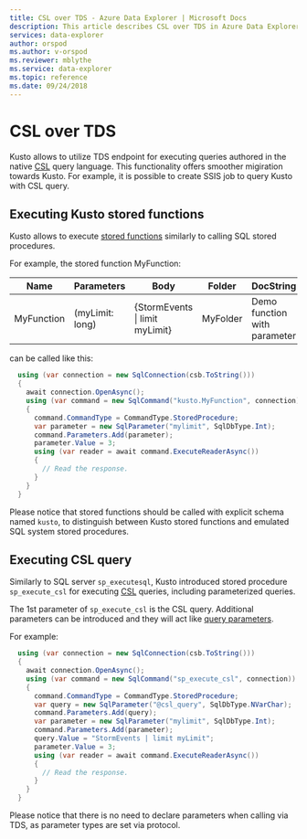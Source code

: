 ```yaml
---
title: CSL over TDS - Azure Data Explorer | Microsoft Docs
description: This article describes CSL over TDS in Azure Data Explorer.
services: data-explorer
author: orspod
ms.author: v-orspod
ms.reviewer: mblythe
ms.service: data-explorer
ms.topic: reference
ms.date: 09/24/2018
---
```

# CSL over TDS

Kusto allows to utilize TDS endpoint for executing queries authored in the native [CSL](../../query/index.md) query language. This functionality offers smoother migiration towards Kusto. For example, it is possible to create SSIS job to query Kusto with CSL query.

## Executing Kusto stored functions

Kusto allows to execute [stored functions](../../query/schema-entities/stored-functions.md) similarly to calling SQL stored procedures.

For example, the stored function MyFunction:

|Name |Parameters|Body|Folder|DocString
|---|---|---|---|---
|MyFunction |(myLimit: long)| {StormEvents &#124; limit myLimit}|MyFolder|Demo function with parameter||

can be called like this:

```csharp
  using (var connection = new SqlConnection(csb.ToString()))
  {
    await connection.OpenAsync();
    using (var command = new SqlCommand("kusto.MyFunction", connection))
    {
      command.CommandType = CommandType.StoredProcedure;
      var parameter = new SqlParameter("mylimit", SqlDbType.Int);
      command.Parameters.Add(parameter);
      parameter.Value = 3;
      using (var reader = await command.ExecuteReaderAsync())
      {
        // Read the response.
      }
    }
  }
```

Please notice that stored functions should be called with explicit schema named `kusto`, to distinguish between Kusto stored functions and emulated
SQL system stored procedures.

## Executing CSL query

Similarly to SQL server `sp_executesql`, Kusto introduced stored procedure `sp_execute_csl` for executing [CSL](../../query/index.md) queries, including parameterized queries.

The 1st parameter of `sp_execute_csl` is the CSL query. Additional parameters can be introduced and they will act like [query parameters](../../query/queryparametersstatement.md).

For example:

```csharp
  using (var connection = new SqlConnection(csb.ToString()))
  {
    await connection.OpenAsync();
    using (var command = new SqlCommand("sp_execute_csl", connection))
    {
      command.CommandType = CommandType.StoredProcedure;
      var query = new SqlParameter("@csl_query", SqlDbType.NVarChar);
      command.Parameters.Add(query);
      var parameter = new SqlParameter("mylimit", SqlDbType.Int);
      command.Parameters.Add(parameter);
      query.Value = "StormEvents | limit myLimit";
      parameter.Value = 3;
      using (var reader = await command.ExecuteReaderAsync())
      {
        // Read the response.
      }
    }
  }
```

Please notice that there is no need to declare parameters when calling via TDS, as parameter types are set via protocol.